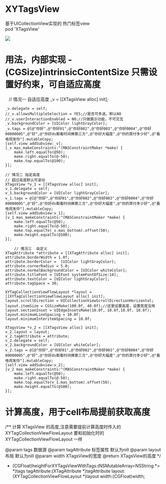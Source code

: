 # XYTagsView
基于UICollectionView实现的 热门标签view 
<br> pod 'XTagsView'

![](https://github.com/lixiya1990/XYTagsView/edit/master/XYTagsView/未命名.gif)  

# 用法，内部实现 - (CGSize)intrinsicContentSize 只需设置好约束，可自适应高度
    // 情况一 自适应高度
    _v = [[XTagsView alloc] init];
    
    _v.delegate = self;
    //_v.allowsMultipleSelection = YES;//是否可多选，默认NO
    //_v.userInteractionEnabled = NO;//只做展示功能，不可交互
    _v.backgroundColor = [UIColor lightGrayColor];
    _v.tags = @[@"你好",@"你好01",@"你好002",@"你好003",@"你好0004",@"你好00000005",@"好",@"你好ds都看时间佛第三方",@"你好大幅度",@"你的首付多少好",@"看电视发你"].mutableCopy;
    [self.view addSubview:_v];
    [_v mas_makeConstraints:^(MASConstraintMaker *make) {
        make.left.equalTo(@50);
        make.right.equalTo(@-50);
        make.top.equalTo(@100);
    }];

    // 情况二 指定高度
    // 超过高度默认可滚动
    XTagsView *v_1 = [[XTagsView alloc] init];
    v_1.delegate = self;
    v_1.backgroundColor = [UIColor lightGrayColor];
    v_1.tags = @[@"你好",@"你好01",@"你好002",@"你好003",@"你好0004",@"你好00000005",@"好",@"你好ds都看时间佛第三方",@"你好大幅度",@"你的首付多少好",@"看电视发你"].mutableCopy;
    [self.view addSubview:v_1];
    [v_1 mas_makeConstraints:^(MASConstraintMaker *make) {
        make.left.equalTo(@50);
        make.right.equalTo(@-50);
        make.top.equalTo(_v.mas_bottom).offset(50);
        make.height.equalTo(@100);
    }];
    
        // 情况三  自定义
    XTagAttribute *attribute = [[XTagAttribute alloc] init];
    attribute.borderWidth = 1.0f;
    attribute.borderColor =  [UIColor lightGrayColor];
    attribute.cornerRadius = 5.0;
    attribute.normalBackgroundColor = [UIColor whiteColor];
    attribute.titleFont = [UIFont systemFontOfSize:14];
    attribute.textColor = [UIColor lightGrayColor];
    attribute.tagSpace = 30;
    
    XYTagCollectionViewFlowLayout *layout = [[XYTagCollectionViewFlowLayout alloc] init];
    layout.scrollDirection = UICollectionViewScrollDirectionHorizontal;
    layout.itemSize = CGSizeMake(100.0f, 40.0f);//这里设置高度，设置宽度没用
    layout.sectionInset = UIEdgeInsetsMake(10.0f, 10.0f,10.0f, 10.0f);
    layout.minimumLineSpacing = 10.0f;
    layout.minimumInteritemSpacing = 10.0f;
    
    XTagsView *v_2 = [[XTagsView alloc] init];
    v_2.layout = layout;
    v_2.tagAttribute = attribute;
    v_2.delegate = self;
    v_2.backgroundColor = [UIColor whiteColor];
    v_2.tags = @[@"你好",@"你好01",@"你好002",@"你好003",@"你好0004",@"你好00000005",@"好",@"你好ds都看时间佛第三方",@"你好大幅度",@"你的首付多少好",@"看电视发你"].mutableCopy;
    [self.view addSubview:v_2];
    [v_2 mas_makeConstraints:^(MASConstraintMaker *make) {
        make.left.equalTo(@50);
        make.right.equalTo(@-50);
        make.top.equalTo(v_1.mas_bottom).offset(50);
        make.height.equalTo(@100);
    }];
    
    

# 计算高度，用于cell布局提前获取高度

/**
 计算 XTagsView 的高度,注意需要提前计算高度时传入的 XYTagCollectionViewFlowLayout 要和初始化时的 XYTagCollectionViewFlowLayout 一样

 @param tags 数据源
 @param tagAttribute 标签属性 默认为nill
 @param layout 布局 默认为nill
 @param width XTagsView的宽度
 @return XTagsView的高度
 */
+ (CGFloat)heightForXYTagsViewWithTags:(NSMutableArray<NSString *> *)tags tagAttribute:(XTagAttribute *)tagAttribute layout:(XYTagCollectionViewFlowLayout *)layout width:(CGFloat)width;
